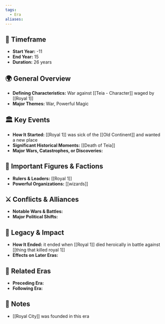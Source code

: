 ```yaml
---
tags:
  - Era
aliases:
---
```



## 📅 Timeframe
- **Start Year:**  -11
- **End Year:**  15
- **Duration:** 26 years

## 🌍 General Overview
- **Defining Characteristics:** War against [[Teia - Character]] waged by [[Royal 1]]
- **Major Themes:** War, Powerful Magic

## 🏛️ Key Events
- **How It Started:** [[Royal 1]] was sick of the [[Old Continent]] and wanted a new place
- **Significant Historical Moments:** [[Death of Teia]]
- **Major Wars, Catastrophes, or Discoveries:** 

## 👑 Important Figures & Factions
- **Rulers & Leaders:** [[Royal 1]]
- **Powerful Organizations:** [[wizards]]

## ⚔️ Conflicts & Alliances
- **Notable Wars & Battles:** 
- **Major Political Shifts:** 

## 📜 Legacy & Impact
- **How It Ended:** it ended when [[Royal 1]] died heroically in battle against [[thing that killed royal 1]]
- **Effects on Later Eras:** 

## 📖 Related Eras
- **Preceding Era:** 
- **Following Era:** 

## 📜 Notes
- [[Royal City]] was founded in this era